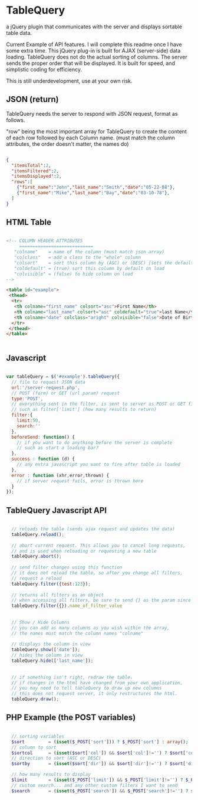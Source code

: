 TableQuery
==========

a jQuery plugin that communicates with the server and displays sortable table data.


Current Example of API features. I will complete this readme once I have some extra time. 
This jQuery plug-in is built for AJAX (server-side) data loading. 
TableQuery does not do the actual sorting of columns. The server sends the proper order that will be displayed. 
It is built for speed, and simplistic coding for efficiency.

This is still underdevelopment, use at your own risk.

JSON (return)
--
TableQuery needs the server to respond with JSON request, format as follows.

"row" being the most important array for TableQuery to create the content of each row
followed by each Column name. (must match the column attributes, the order doesn't matter, the names do)

```json

{
  "itemsTotal":2,
  "itemsFiltered":2,
  "itemsDisplayed":2,
  "rows":[
    {"first_name":"John","last_name":"Smith","date":"05-22-88"},
    {"first_name":"Mike","last_name":"Bay","date":"03-10-78"}, 
  ]
}

```

HTML Table
--

```html

<!-- COLUMN HEADER ATTRIBUTES
     ============================
   "colname"    = name of the column (must match json array)
   "colclass"   = add a class to the "whole" column
   "colsort"    = sort this column by (ASC) or (DESC) [sets the default sortby] or (false) disable sorting
   "coldefault" = (true) sort this column by default on load
   "colvisible" = (false) to hide column on load
-->

<table id="example">
 <thead>
  <tr>
   <th colname="first_name" colsort="asc">First Name</th>
   <th colname="last_name" colsort="asc" coldefault="true">last Name</th>
   <th colname="date" colclass="aright" colvisible="false">Date of Birth</th>
  </tr>
 </thead>
</table>
      
```

Javascript
--

```javascript

var tableQuery = $('#example').tableQuery({
  // file to request JSON data
  url:'/server-request.php',
  // POST (form) or GET (url param) request
  type:'POST',
  // everything sent in the filter, is sent to server as POST or GET filter[] array
  // such as filter['limit'] (how many results to return) 
  filter:{
    limit:50,
    search:''
  },
  beforeSend: function() {
    // if you want to do anything before the server is complete
    // such as start a loading bar?
  },
  success : function (d) {
    // any extra javascript you want to fire after table is loaded
  },
  error : function (xhr,error,thrown) {
    // if server request fails, error is thrown here
  }
});

  ```
  
  
TableQuery Javascript API
---
```javascript

  // reloads the table (sends ajax request and updates the data)
  tableQuery.reload();
  
  // abort current request. This allows you to cancel long requests, 
  // and is used when reloading or requesting a new table
  tableQuery.abort();
  
  // send filter changes using this function
  // it does not reload the table, so after you change all filters,
  // request a reload
  tableQuery.filter({test:123});
  
  // returns all filters as an object
  // when accessing all filters, be sure to send {} as the param since we are not "setting" a new filter.
  tableQuery.filter({}).name_of_filter_value
  
  
  // Show / Hide Columns
  // you can add as many columns as you wish within the array,
  // the names must match the column names "colname"
  
  // displays the column in view
  tableQuery.show(['date']);
  // hides the column in view
  tableQuery.hide(['last_name']);
  
  
  // if something isn't right, redraw the table. 
  // if changes in the html have changed from your own application,
  // you may need to tell tableQuery to draw up new columns
  // this does not request server, it only restructures the html.
  tableQuery.draw();

```


PHP Example (the POST variables) 
---
```PHP

  // sorting variables
  $sort         = (isset($_POST['sort'])) ? $_POST['sort'] : array();
  // column to sort
  $sortcol      = (isset($sort['col']) && $sort['col']!='') ? $sort['col'] : '';
  // direction to sort (ASC or DESC)
  $sortby       = (isset($sort['dir']) && $sort['dir']!='') ? $sort['dir'] : 'asc';

  // how many results to display
  $limit        = (isset($_POST['limit']) && $_POST['limit']!='') ? $_POST['limit'] : 10;
  // custom search... and any other custom filters I want to send
  $search       = (isset($_POST['search']) && $_POST['search']!='') ? strtolower($_POST['search']) : '';

```
  
  

